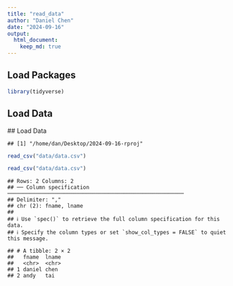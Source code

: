 ```yaml
---
title: "read_data"
author: "Daniel Chen"
date: "2024-09-16"
output: 
  html_document: 
    keep_md: true
---
```


## Load Packages


``` r
library(tidyverse)
```

<h2>Load Data</h2>
## Load Data


```
## [1] "/home/dan/Desktop/2024-09-16-rproj"
```



``` r
read_csv("data/data.csv")
```


``` r
read_csv("data/data.csv")
```

```
## Rows: 2 Columns: 2
## ── Column specification ────────────────────────────────────────────────────────
## Delimiter: ","
## chr (2): fname, lname
## 
## ℹ Use `spec()` to retrieve the full column specification for this data.
## ℹ Specify the column types or set `show_col_types = FALSE` to quiet this message.
```

```
## # A tibble: 2 × 2
##   fname  lname
##   <chr>  <chr>
## 1 daniel chen 
## 2 andy   tai
```
